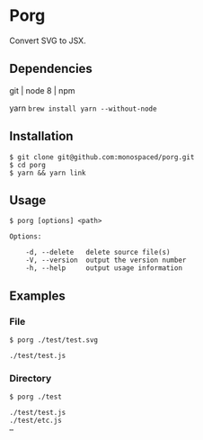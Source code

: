 # Porg

Convert SVG to JSX.

## Dependencies

git | node 8 | npm

yarn `brew install yarn --without-node`

## Installation

```
$ git clone git@github.com:monospaced/porg.git
$ cd porg
$ yarn && yarn link
```

## Usage

```
$ porg [options] <path>

Options:

    -d, --delete   delete source file(s)
    -V, --version  output the version number
    -h, --help     output usage information
```

## Examples

### File

```
$ porg ./test/test.svg

./test/test.js
```

### Directory

```
$ porg ./test

./test/test.js
./test/etc.js
…
```
